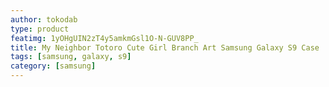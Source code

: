 ```yaml
---
author: tokodab
type: product
featimg: 1yOHgUIN2zT4y5amkmGsl1O-N-GUV8PP_
title: My Neighbor Totoro Cute Girl Branch Art Samsung Galaxy S9 Case
tags: [samsung, galaxy, s9]
category: [samsung]
---
```

